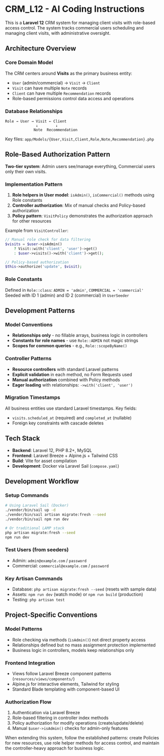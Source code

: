 # CRM_L12 - AI Coding Instructions

This is a **Laravel 12** CRM system for managing client visits with role-based access control. The system tracks commercial users scheduling and managing client visits, with administrative oversight.

## Architecture Overview

### Core Domain Model
The CRM centers around **Visits** as the primary business entity:
- `User` (admin/commercial) → `Visit` → `Client`
- `Visit` can have multiple `Note` records
- `Client` can have multiple `Recommendation` records
- Role-based permissions control data access and operations

### Database Relationships
```
Role → User → Visit ← Client
              ↓        ↓
             Note  Recommendation
```

Key files: `app/Models/{User,Visit,Client,Role,Note,Recommendation}.php`

## Role-Based Authorization Pattern

**Two-tier system**: Admin users see/manage everything, Commercial users only their own visits.

### Implementation Pattern
1. **Role helpers in User model**: `isAdmin()`, `isCommercial()` methods using Role constants
2. **Controller authorization**: Mix of manual checks and Policy-based authorization
3. **Policy pattern**: `VisitPolicy` demonstrates the authorization approach for other resources

Example from `VisitController`:
```php
// Manual role check for data filtering
$visits = $user->isAdmin() 
    ? Visit::with('client', 'user')->get()
    : $user->visits()->with('client')->get();

// Policy-based authorization
$this->authorize('update', $visit);
```

### Role Constants
Defined in `Role::class`: `ADMIN = 'admin'`, `COMMERCIAL = 'commercial'`
Seeded with ID 1 (admin) and ID 2 (commercial) in `UserSeeder`

## Development Patterns

### Model Conventions
- **Relationships only** - no fillable arrays, business logic in controllers
- **Constants for role names** - use `Role::ADMIN` not magic strings
- **Scopes for common queries** - e.g., `Role::scopeByName()`

### Controller Patterns
- **Resource controllers** with standard Laravel patterns
- **Explicit validation** in each method, no Form Requests used
- **Manual authorization** combined with Policy methods
- **Eager loading** with relationships: `->with('client', 'user')`

### Migration Timestamps
All business entities use standard Laravel timestamps. Key fields:
- `visits.scheduled_at` (required) and `completed_at` (nullable)
- Foreign key constraints with cascade deletes

## Tech Stack

- **Backend**: Laravel 12, PHP 8.2+, MySQL
- **Frontend**: Laravel Breeze + Alpine.js + Tailwind CSS
- **Build**: Vite for asset compilation
- **Development**: Docker via Laravel Sail (`compose.yaml`)

## Development Workflow

### Setup Commands
```bash
# Using Laravel Sail (Docker)
./vendor/bin/sail up -d
./vendor/bin/sail artisan migrate:fresh --seed
./vendor/bin/sail npm run dev

# Or traditional LAMP stack
php artisan migrate:fresh --seed
npm run dev
```

### Test Users (from seeders)
- Admin: `admin@example.com` / `password`
- Commercial: `commercial@example.com` / `password`

### Key Artisan Commands
- Database: `php artisan migrate:fresh --seed` (resets with sample data)
- Assets: `npm run dev` (watch mode) or `npm run build` (production)
- Testing: `php artisan test`

## Project-Specific Conventions

### Model Patterns
- Role checking via methods (`isAdmin()`) not direct property access
- Relationships defined but no mass assignment protection implemented
- Business logic in controllers, models keep relationships only

### Frontend Integration
- Views follow Laravel Breeze component patterns (`resources/views/components/`)
- Alpine.js for interactive elements, Tailwind for styling
- Standard Blade templating with component-based UI

### Authorization Flow
1. Authentication via Laravel Breeze
2. Role-based filtering in controller index methods
3. Policy authorization for modify operations (create/update/delete)
4. Manual `$user->isAdmin()` checks for admin-only features

When extending this system, follow the established patterns: create Policies for new resources, use role helper methods for access control, and maintain the controller-heavy approach for business logic.